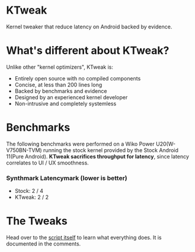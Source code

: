 # KTweak
Kernel tweaker that reduce latency on Android backed by evidence.

# What's different about KTweak?
Unlike other "kernel optimizers", KTweak is:

* Entirely open source with no compiled components
* Concise, at less than 200 lines long
* Backed by benchmarks and evidence
* Designed by an experienced kernel developer
* Non-intrusive and completely systemless

# Benchmarks
The following benchmarks were performed on a Wiko Power U20(W-V750BN-TVM) running the stock kernel provided by the Stock Android 11(Pure Android). **KTweak sacrifices throughput for latency**, since latency correlates to UI / UX smoothness.

### Synthmark Latencymark (lower is better)
- Stock: 2 / 4
- KTweak: 2 / 2

# The Tweaks
Head over to the [script itself](ktweak) to learn what everything does. It is documented in the comments.
